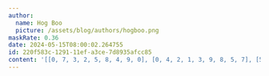 ```yaml
---
author:
  name: Hog Boo
  picture: /assets/blog/authors/hogboo.png
maskRate: 0.36
date: 2024-05-15T08:00:02.264755
id: 220f583c-1291-11ef-a3ce-7d8935afcc85
content: '[[0, 7, 3, 2, 5, 8, 4, 9, 0], [0, 4, 2, 1, 3, 9, 8, 5, 7], [5, 9, 0, 4, 7, 6, 0, 2, 3], [0, 2, 6, 0, 8, 3, 0, 0, 0], [8, 1, 9, 6, 2, 7, 5, 0, 4], [3, 5, 7, 9, 0, 0, 0, 0, 0], [7, 3, 5, 0, 1, 0, 0, 4, 9], [0, 0, 1, 3, 9, 0, 0, 8, 5], [0, 0, 4, 0, 6, 0, 3, 0, 0]]'
---
```

